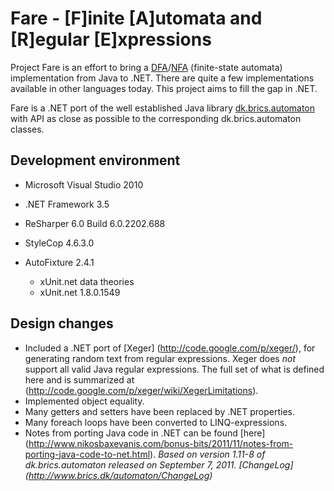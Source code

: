 Fare - [F]inite [A]utomata and [R]egular [E]xpressions
===================

<p>Project Fare is an effort to bring a <a href="http://en.wikipedia.org/wiki/Deterministic_finite-state_machine" target="_blank" title="Deterministic finite-state machine">DFA</a>/<a href="http://en.wikipedia.org/wiki/Nondeterministic_finite-state_machine" target="_blank" title="Nondeterministic finite-state machine">NFA</a> (finite-state automata) implementation from Java to .NET.&#0160;There are quite a few implementations available in other languages today. This project aims to fill the gap in .NET.</p>
	  	
<p>Fare is a .NET port of the well established Java library <a href="http://www.brics.dk/automaton/" target="_blank" title="dk.brics.automaton">dk.brics.automaton</a> with API as close as possible to the corresponding dk.brics.automaton classes.</p>

Development environment
-----------------------
 * Microsoft Visual Studio 2010
  * .NET Framework 3.5
  
* ReSharper 6.0 Build 6.0.2202.688

* StyleCop 4.6.3.0

* AutoFixture 2.4.1
  * xUnit.net data theories
  * xUnit.net 1.8.0.1549

Design changes
---------------

* Included a .NET port of [Xeger] (http://code.google.com/p/xeger/), for generating random text from regular expressions. Xeger does <i>not</i> support all valid Java regular expressions. The full set of what is defined here and is summarized at (http://code.google.com/p/xeger/wiki/XegerLimitations).	  	
* Implemented object equality.	  	
* Many getters and setters have been replaced by .NET properties.
* Many foreach loops have been converted to LINQ-expressions.
* Notes from porting Java code in .NET can be found [here] (http://www.nikosbaxevanis.com/bonus-bits/2011/11/notes-from-porting-java-code-to-net.html).
<i>Based on version 1.11-8 of dk.brics.automaton released on September 7, 2011. [ChangeLog] (http://www.brics.dk/automaton/ChangeLog)</i>